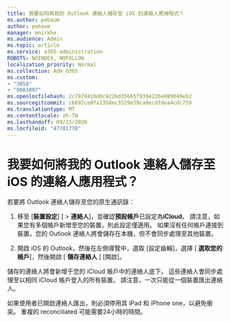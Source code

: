```yaml
---
title: 我要如何將我的 Outlook 連絡人儲存至 iOS 的連絡人應用程式？
ms.author: pebaum
author: pebaum
manager: mnirkhe
ms.audience: Admin
ms.topic: article
ms.service: o365-administration
ROBOTS: NOINDEX, NOFOLLOW
localization_priority: Normal
ms.collection: Adm_O365
ms.custom:
- "3058"
- "9001097"
ms.openlocfilehash: 2c787d41bd0c9226d35665f9394226e089049eb2
ms.sourcegitcommit: c6692ce0fa1358ec3529e59ca0ecdfdea4cdc759
ms.translationtype: MT
ms.contentlocale: zh-TW
ms.lasthandoff: 09/15/2020
ms.locfileid: "47781778"
---
```

# <a name="how-do-i-save-my-outlook-contacts-to-my-ios-contacts-app"></a>我要如何將我的 Outlook 連絡人儲存至 iOS 的連絡人應用程式？

若要將 Outlook 連絡人儲存至您的原生通訊錄：
 
1. 移至 [**裝置設定**] [  >  **連絡人**]，並確認**預設帳戶**已設定為**iCloud**。 請注意，如果您有多個帳戶新增至您的裝置，則此設定僅適用。 如果沒有任何帳戶連接到裝置，您的 Outlook 連絡人將會儲存在本機，但不會同步處理至其他裝置。
 
2. 開啟 iOS 的 Outlook，然後在左側導覽中，選取 [設定齒輪]，選擇 [ **選取您的帳戶**]，然後開啟 [ **儲存連絡人** ] [開啟]。
 
儲存的連絡人將會新增于您的 iCloud 帳戶中的連絡人底下。 這些連絡人會同步處理至以相同 iCloud 帳戶登入的所有裝置。 請注意，一次只能從一個裝置匯出連絡人。
 
如果使用者已開啟連絡人匯出，則必須停用其 iPad 和 iPhone one，以避免衝突。 重複的 reconciliated 可能需要24小時的時間。